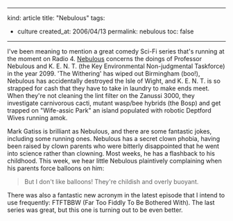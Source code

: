 -----
kind: article
title: "Nebulous"
tags:
- culture
created_at: 2006/04/13
permalink: nebulous
toc: false
-----

<p>I've been meaning to mention a great comedy Sci-Fi series that's running at the moment on Radio 4. <a href="http://www.bbc.co.uk/radio4/comedy/nebulous.shtml">Nebulous</a> concerns the doings of Professor Nebulous and K. E. N. T. (the Key Environmental Non-judgmental Taskforce) in the year 2099. 'The Withering' has wiped out Birmingham (boo!), Nebulous has accidentally destroyed the Isle of Wight, and K. E. N. T. is so strapped for cash that they have to take in laundry to make ends meet. When they're not cleaning the lint filter on the Zanussi 3000, they investigate carnivorous cacti, mutant wasp/bee hybrids (the Bosp) and get trapped on "Wife-assic Park" an island populated with robotic Deptford Wives running amok.</p>

<p>Mark Gatiss is brilliant as Nebulous, and there are some fantastic jokes, including some running ones. Nebulous has a secret clown phobia, having been raised by clown parents who were bitterly disappointed that he went into science rather than clowning. Most weeks, he has a flashback to his childhood. This week, we hear little Nebulous plaintively complaining when his parents force balloons on him:</p>

<blockquote>
<p>
But I don't like balloons! They're childish and overly buoyant.
</p>

<p></blockquote></p>

<p>There was also a fantastic new acronym in the latest episode that I intend to use frequently: FTFTBBW (Far Too Fiddly To Be Bothered With). The last series was great, but this one is turning out to be even better.</p>



